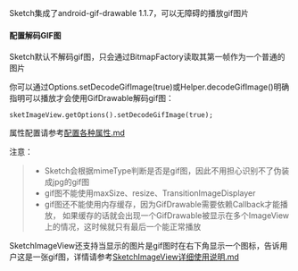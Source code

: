 Sketch集成了android-gif-drawable 1.1.7，可以无障碍的播放gif图片

#### 配置解码GIF图
Sketch默认不解码gif图，只会通过BitmapFactory读取其第一帧作为一个普通的图片

你可以通过Options.setDecodeGifImage(true)或Helper.decodeGifImage()明确指明可以播放才会使用GifDrawable解码gif图：

```
sketImageView.getOptions().setDecodeGifImage(true);
```
属性配置请参考[配置各种属性.md](options.md)

注意：
>* Sketch会根据mimeType判断是否是gif图，因此不用担心识别不了伪装成jpg的gif图
>* gif图不能使用maxSize、resize、TransitionImageDisplayer
>* gif图还不能使用内存缓存，因为GifDrawable需要依赖Callback才能播放，
如果缓存的话就会出现一个GifDrawable被显示在多个ImageView上的情况，这时候就只有最后一个能正常播放

SketchImageView还支持当显示的图片是gif图时在右下角显示一个图标，告诉用户这是一张gif图，详情请参考[SketchImageView详细使用说明.md](sketch_image_view.md)
